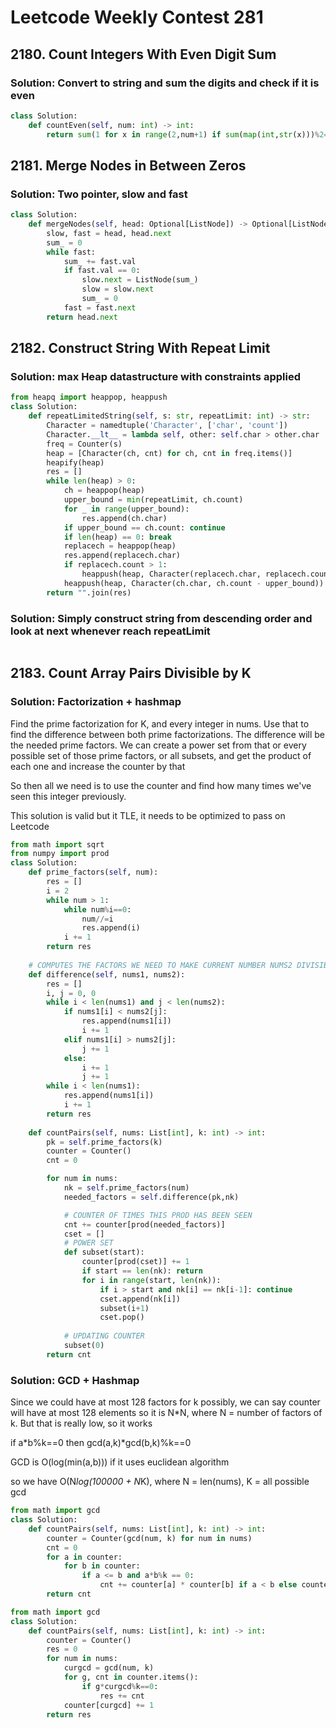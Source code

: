 # Leetcode Weekly Contest 281

## 2180. Count Integers With Even Digit Sum

### Solution: Convert to string and sum the digits and check if it is even

```py
class Solution:
    def countEven(self, num: int) -> int:
        return sum(1 for x in range(2,num+1) if sum(map(int,str(x)))%2==0)
```

## 2181. Merge Nodes in Between Zeros

### Solution: Two pointer, slow and fast

```py
class Solution:
    def mergeNodes(self, head: Optional[ListNode]) -> Optional[ListNode]:
        slow, fast = head, head.next
        sum_ = 0
        while fast:
            sum_ += fast.val
            if fast.val == 0:
                slow.next = ListNode(sum_)
                slow = slow.next
                sum_ = 0
            fast = fast.next
        return head.next
```

## 2182. Construct String With Repeat Limit

### Solution: max Heap datastructure with constraints applied 

```py
from heapq import heappop, heappush
class Solution:
    def repeatLimitedString(self, s: str, repeatLimit: int) -> str:
        Character = namedtuple('Character', ['char', 'count'])
        Character.__lt__ = lambda self, other: self.char > other.char
        freq = Counter(s)
        heap = [Character(ch, cnt) for ch, cnt in freq.items()]
        heapify(heap)
        res = []
        while len(heap) > 0:
            ch = heappop(heap)
            upper_bound = min(repeatLimit, ch.count)
            for _ in range(upper_bound):
                res.append(ch.char)
            if upper_bound == ch.count: continue
            if len(heap) == 0: break
            replacech = heappop(heap)
            res.append(replacech.char)
            if replacech.count > 1:
                heappush(heap, Character(replacech.char, replacech.count - 1))
            heappush(heap, Character(ch.char, ch.count - upper_bound))
        return "".join(res)
```

### Solution: Simply construct string from descending order and look at next whenever reach repeatLimit

```py

```

## 2183. Count Array Pairs Divisible by K

### Solution: Factorization + hashmap

Find the prime factorization for K, and every integer in nums. 
Use that to find the difference between both prime factorizations.
The difference will be the needed prime factors. We can create
a power set from that or every possible set of those prime factors, or 
all subsets, and get the product of each one and increase the counter by that

So then all we need is to use the counter and find how many times
we've seen this integer previously.

This solution is valid but it TLE, it needs to be optimized to pass on 
Leetcode

```py
from math import sqrt
from numpy import prod
class Solution:
    def prime_factors(self, num):
        res = []
        i = 2
        while num > 1: 
            while num%i==0:
                num//=i
                res.append(i)
            i += 1
        return res
    
    # COMPUTES THE FACTORS WE NEED TO MAKE CURRENT NUMBER NUMS2 DIVISIBLE BY K
    def difference(self, nums1, nums2):
        res = []
        i, j = 0, 0
        while i < len(nums1) and j < len(nums2):
            if nums1[i] < nums2[j]:
                res.append(nums1[i])
                i += 1
            elif nums1[i] > nums2[j]:
                j += 1
            else:
                i += 1
                j += 1
        while i < len(nums1):
            res.append(nums1[i])
            i += 1
        return res
    
    def countPairs(self, nums: List[int], k: int) -> int:
        pk = self.prime_factors(k)
        counter = Counter()
        cnt = 0

        for num in nums:
            nk = self.prime_factors(num)
            needed_factors = self.difference(pk,nk)

            # COUNTER OF TIMES THIS PROD HAS BEEN SEEN
            cnt += counter[prod(needed_factors)]
            cset = []
            # POWER SET
            def subset(start):
                counter[prod(cset)] += 1
                if start == len(nk): return
                for i in range(start, len(nk)):
                    if i > start and nk[i] == nk[i-1]: continue
                    cset.append(nk[i])
                    subset(i+1)
                    cset.pop()
            
            # UPDATING COUNTER
            subset(0)
        return cnt
```

### Solution: GCD + Hashmap

Since we could have at most 128 factors for k possibly, we can say counter will have at most 128 elements
so it is N*N, where N = number of factors of k.  But that is really low, so it works

if
a*b%k==0 then
gcd(a,k)*gcd(b,k)%k==0 

GCD is O(log(min(a,b))) if it uses euclidean algorithm

so we have O(N*log(100000 + N*K),  where N = len(nums), K = all possible gcd

```py
from math import gcd
class Solution:
    def countPairs(self, nums: List[int], k: int) -> int:
        counter = Counter(gcd(num, k) for num in nums)
        cnt = 0
        for a in counter:
            for b in counter:
                if a <= b and a*b%k == 0:
                    cnt += counter[a] * counter[b] if a < b else counter[a] * (counter[a] - 1) // 2
        return cnt
```



```py
from math import gcd
class Solution:
    def countPairs(self, nums: List[int], k: int) -> int:
        counter = Counter()
        res = 0
        for num in nums:
            curgcd = gcd(num, k)
            for g, cnt in counter.items():
                if g*curgcd%k==0:
                    res += cnt
            counter[curgcd] += 1
        return res
```